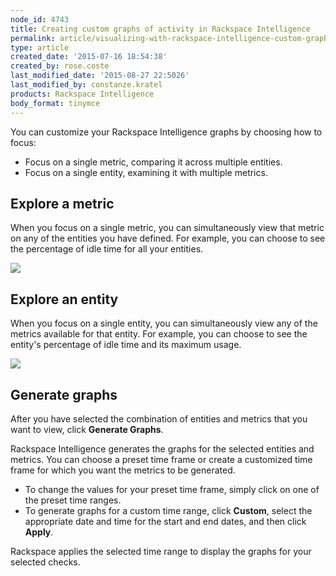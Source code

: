 ```yaml
---
node_id: 4743
title: Creating custom graphs of activity in Rackspace Intelligence
permalink: article/visualizing-with-rackspace-intelligence-custom-graphs
type: article
created_date: '2015-07-16 18:54:38'
created_by: rose.coste
last_modified_date: '2015-08-27 22:5026'
last_modified_by: constanze.kratel
products: Rackspace Intelligence
body_format: tinymce
---
```


You can customize your Rackspace Intelligence graphs by choosing how to
focus:

-   Focus on a single metric, comparing it across multiple entities.
-   Focus on a single entity, examining it with multiple metrics.

Explore a metric
----------------

When you focus on a single metric, you can simultaneously view that
metric on any of the entities you have defined. For example, you can
choose to see the percentage of idle time for all your entities.

![](/knowledge_center/sites/default/files/field/image/4743.1a.png)

Explore an entity
-----------------

When you focus on a single entity, you can simultaneously view any of
the metrics available for that entity. For example, you can choose to
see the entity's percentage of idle time and its maximum usage.

![](/knowledge_center/sites/default/files/field/image/4743.2a.png)

Generate graphs
---------------

After you have selected the combination of entities and metrics that you
want to view, click **Generate Graphs**.

Rackspace Intelligence generates the graphs for the selected entities
and metrics. You can choose a preset time frame or create a customized
time frame for which you want the metrics to be generated.

-   To change the values for your preset time frame, simply click on one
    of the preset time ranges.
-   To generate graphs for a custom time range, click **Custom**, select
    the appropriate date and time for the start and end dates, and then
    click **Apply**.

Rackspace applies the selected time range to display the graphs for your
selected checks.

 

